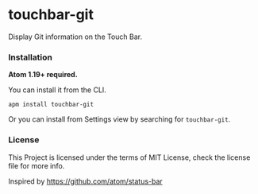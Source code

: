 # touchbar-git

Display Git information on the Touch Bar.

### Installation

**Atom 1.19+ required.**

You can install it from the CLI.

```
apm install touchbar-git
```

Or you can install from Settings view by searching for `touchbar-git`.

### License

This Project is licensed under the terms of MIT License, check the license file for more info.

Inspired by https://github.com/atom/status-bar
